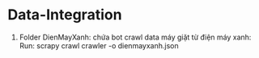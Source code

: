 # Data-Integration

1. Folder DienMayXanh: chứa bot crawl data máy giặt từ điện máy xanh:
  Run: scrapy crawl crawler -o dienmayxanh.json
